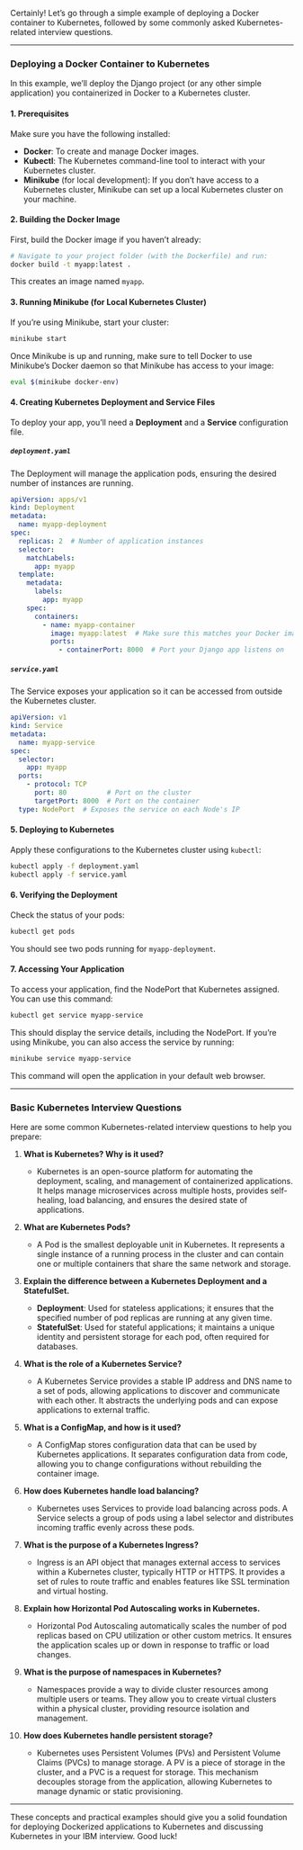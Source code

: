 Certainly! Let’s go through a simple example of deploying a Docker container to Kubernetes, followed by some commonly asked Kubernetes-related interview questions.

---

### Deploying a Docker Container to Kubernetes

In this example, we’ll deploy the Django project (or any other simple application) you containerized in Docker to a Kubernetes cluster.

#### 1. Prerequisites

Make sure you have the following installed:

- **Docker**: To create and manage Docker images.
- **Kubectl**: The Kubernetes command-line tool to interact with your Kubernetes cluster.
- **Minikube** (for local development): If you don’t have access to a Kubernetes cluster, Minikube can set up a local Kubernetes cluster on your machine.

#### 2. Building the Docker Image

First, build the Docker image if you haven’t already:

```bash
# Navigate to your project folder (with the Dockerfile) and run:
docker build -t myapp:latest .
```

This creates an image named `myapp`.

#### 3. Running Minikube (for Local Kubernetes Cluster)

If you’re using Minikube, start your cluster:

```bash
minikube start
```

Once Minikube is up and running, make sure to tell Docker to use Minikube’s Docker daemon so that Minikube has access to your image:

```bash
eval $(minikube docker-env)
```

#### 4. Creating Kubernetes Deployment and Service Files

To deploy your app, you’ll need a **Deployment** and a **Service** configuration file.

##### `deployment.yaml`

The Deployment will manage the application pods, ensuring the desired number of instances are running.

```yaml
apiVersion: apps/v1
kind: Deployment
metadata:
  name: myapp-deployment
spec:
  replicas: 2  # Number of application instances
  selector:
    matchLabels:
      app: myapp
  template:
    metadata:
      labels:
        app: myapp
    spec:
      containers:
        - name: myapp-container
          image: myapp:latest  # Make sure this matches your Docker image
          ports:
            - containerPort: 8000  # Port your Django app listens on
```

##### `service.yaml`

The Service exposes your application so it can be accessed from outside the Kubernetes cluster.

```yaml
apiVersion: v1
kind: Service
metadata:
  name: myapp-service
spec:
  selector:
    app: myapp
  ports:
    - protocol: TCP
      port: 80          # Port on the cluster
      targetPort: 8000  # Port on the container
  type: NodePort  # Exposes the service on each Node's IP
```

#### 5. Deploying to Kubernetes

Apply these configurations to the Kubernetes cluster using `kubectl`:

```bash
kubectl apply -f deployment.yaml
kubectl apply -f service.yaml
```

#### 6. Verifying the Deployment

Check the status of your pods:

```bash
kubectl get pods
```

You should see two pods running for `myapp-deployment`.

#### 7. Accessing Your Application

To access your application, find the NodePort that Kubernetes assigned. You can use this command:

```bash
kubectl get service myapp-service
```

This should display the service details, including the NodePort. If you’re using Minikube, you can also access the service by running:

```bash
minikube service myapp-service
```

This command will open the application in your default web browser.

---

### Basic Kubernetes Interview Questions

Here are some common Kubernetes-related interview questions to help you prepare:

1. **What is Kubernetes? Why is it used?**
   - Kubernetes is an open-source platform for automating the deployment, scaling, and management of containerized applications. It helps manage microservices across multiple hosts, provides self-healing, load balancing, and ensures the desired state of applications.

2. **What are Kubernetes Pods?**
   - A Pod is the smallest deployable unit in Kubernetes. It represents a single instance of a running process in the cluster and can contain one or multiple containers that share the same network and storage.

3. **Explain the difference between a Kubernetes Deployment and a StatefulSet.**
   - **Deployment**: Used for stateless applications; it ensures that the specified number of pod replicas are running at any given time.
   - **StatefulSet**: Used for stateful applications; it maintains a unique identity and persistent storage for each pod, often required for databases.

4. **What is the role of a Kubernetes Service?**
   - A Kubernetes Service provides a stable IP address and DNS name to a set of pods, allowing applications to discover and communicate with each other. It abstracts the underlying pods and can expose applications to external traffic.

5. **What is a ConfigMap, and how is it used?**
   - A ConfigMap stores configuration data that can be used by Kubernetes applications. It separates configuration data from code, allowing you to change configurations without rebuilding the container image.

6. **How does Kubernetes handle load balancing?**
   - Kubernetes uses Services to provide load balancing across pods. A Service selects a group of pods using a label selector and distributes incoming traffic evenly across these pods.

7. **What is the purpose of a Kubernetes Ingress?**
   - Ingress is an API object that manages external access to services within a Kubernetes cluster, typically HTTP or HTTPS. It provides a set of rules to route traffic and enables features like SSL termination and virtual hosting.

8. **Explain how Horizontal Pod Autoscaling works in Kubernetes.**
   - Horizontal Pod Autoscaling automatically scales the number of pod replicas based on CPU utilization or other custom metrics. It ensures the application scales up or down in response to traffic or load changes.

9. **What is the purpose of namespaces in Kubernetes?**
   - Namespaces provide a way to divide cluster resources among multiple users or teams. They allow you to create virtual clusters within a physical cluster, providing resource isolation and management.

10. **How does Kubernetes handle persistent storage?**
    - Kubernetes uses Persistent Volumes (PVs) and Persistent Volume Claims (PVCs) to manage storage. A PV is a piece of storage in the cluster, and a PVC is a request for storage. This mechanism decouples storage from the application, allowing Kubernetes to manage dynamic or static provisioning.

---

These concepts and practical examples should give you a solid foundation for deploying Dockerized applications to Kubernetes and discussing Kubernetes in your IBM interview. Good luck!